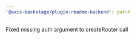```yaml
---
'@axis-backstage/plugin-readme-backend': patch
---
```


Fixed missing auth argument to createRouter call
